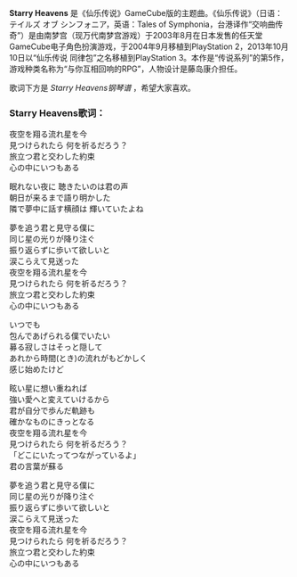 

**Starry Heavens** 是《仙乐传说》GameCube版的主题曲。《仙乐传说》（日语：テイルズ オブ シンフォニア，英语：Tales of
Symphonia，台港译作“交响曲传奇”）是由南梦宫（现万代南梦宫游戏）于2003年8月在日本发售的任天堂GameCube电子角色扮演游戏，于2004年9月移植到PlayStation
2，2013年10月10日以“仙乐传说 同律包”之名移植到PlayStation
3。本作是“传说系列”的第5作，游戏种类名称为“与你互相回响的RPG”，人物设计是藤岛康介担任。

  
歌词下方是 _Starry Heavens钢琴谱_ ，希望大家喜欢。

### Starry Heavens歌词：

夜空を翔る流れ星を今  
見つけられたら 何を祈るだろう？  
旅立つ君と交わした約束  
心の中にいつもある

眠れない夜に 聴きたいのは君の声  
朝日が来るまで語り明かした  
隣で夢中に話す横顔は 輝いていたよね

夢を追う君と見守る僕に  
同じ星の光りが降り注ぐ  
振り返らずに歩いて欲しいと  
涙こらえて見送った  
夜空を翔る流れ星を今  
見つけられたら 何を祈るだろう？  
旅立つ君と交わした約束  
心の中にいつもある

いつでも  
包んであげられる僕でいたい  
募る寂しさはそっと隠して  
あれから時間(とき)の流れがもどかしく  
感じ始めたけど

眩い星に想い重ねれば  
強い愛へと変えていけるから  
君が自分で歩んだ軌跡も  
確かなものにきっとなる  
夜空を翔る流れ星を今  
見つけられたら 何を祈るだろう？  
「どこにいたってつながっているよ」  
君の言葉が蘇る

夢を追う君と見守る僕に  
同じ星の光りが降り注ぐ  
振り返らずに歩いて欲しいと  
涙こらえて見送った  
夜空を翔る流れ星を今  
見つけられたら 何を祈るだろう？  
旅立つ君と交わした約束  
心の中にいつもある

